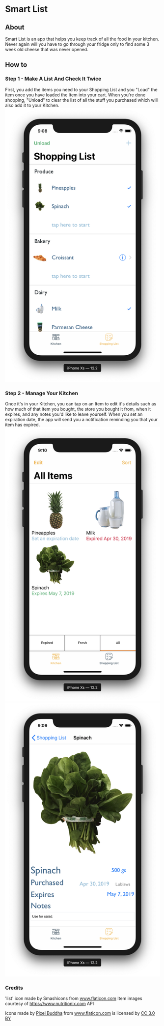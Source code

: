 # Smart List

## About
Smart List is an app that helps you keep track of all the food in your kitchen. Never again will you have to go through your fridge only to find some 3 week old cheese that was never opened. 

## How to
### Step 1 - Make A List And Check It Twice
First, you add the items you need to your Shopping List and you "Load" the item once you have loaded the Item into your cart. When you're done shopping, "Unload" to clear the list of all the stuff you purchased which will also add it to your Kitchen.
![Shopping List](/shopping_list.png)

### Step 2 -  Manage Your Kitchen
Once it's in your Kitchen, you can tap on an Item to edit it's details such as how much of that item you bought, the store you bought it from, when it expires, and any notes you'd like to leave yourself. When you set an expiration date, the app will send you a notification reminding you that your item has expired.
![Kitchen](/kitchen.png)
![Item Detail](/detail_view.png)


### Credits
'list' icon made by Smashicons from www.flaticon.com
Item images courtesy of https://www.nutritionix.com API
<div>Icons made by <a href="https://www.flaticon.com/authors/pixel-buddha" title="Pixel Buddha">Pixel Buddha</a> from <a href="https://www.flaticon.com/"                 title="Flaticon">www.flaticon.com</a> is licensed by <a href="http://creativecommons.org/licenses/by/3.0/"                 title="Creative Commons BY 3.0" target="_blank">CC 3.0 BY</a></div>
